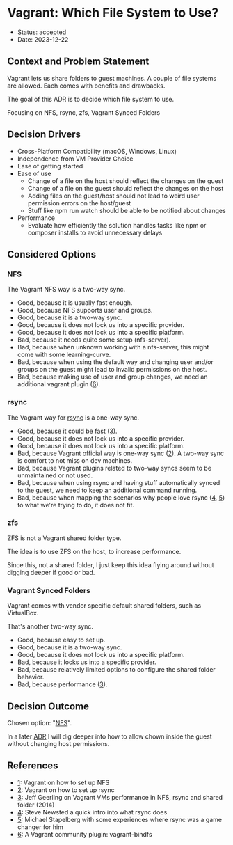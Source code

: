# Vagrant: Which File System to Use?

* Status: accepted
* Date: 2023-12-22

## Context and Problem Statement

Vagrant lets us share folders to guest machines. A couple of file systems are allowed. Each
comes with benefits and drawbacks.

The goal of this ADR is to decide which file system to use.

Focusing on NFS, rsync, zfs, Vagrant Synced Folders

## Decision Drivers

* Cross-Platform Compatibility (macOS, Windows, Linux)
* Independence from VM Provider Choice
* Ease of getting started
* Ease of use
    * Change of a file on the host should reflect the changes on the guest
    * Change of a file on the guest should reflect the changes on the host
    * Adding files on the guest/host should not lead to weird user permission errors on the
      host/guest
    * Stuff like npm run watch should be able to be notified about changes
* Performance
    * Evaluate how efficiently the solution handles tasks like npm or composer installs to avoid
      unnecessary delays

## Considered Options

### NFS

The Vagrant NFS way is a two-way sync.

* Good, because it is usually fast enough.
* Good, because NFS supports user and groups.
* Good, because it is a two-way sync.
* Good, because it does not lock us into a specific provider.
* Good, because it does not lock us into a specific platform.
* Bad, because it needs quite some setup (nfs-server).
* Bad, because when unknown working with a nfs-server, this might come with some learning-curve.
* Bad, because when using the default way and changing user and/or groups on the guest might lead to
  invalid permissions on the host.
* Bad, because making use of user and group changes, we need an additional vagrant
  plugin ([6][6]).

### rsync

The Vagrant way for [rsync][2] is a one-way sync.

* Good, because it could be fast ([3][3]).
* Good, because it does not lock us into a specific provider.
* Good, because it does not lock us into a specific platform.
* Bad, because Vagrant official way is one-way sync ([2][2]). A two-way sync is comfort to not miss
  on dev machines.
* Bad, because Vagrant plugins related to two-way syncs seem to be unmaintained or not used.
* Bad, because when using rsync and having stuff automatically synced to the guest, we need to keep
  an additional command running.
* Bad, because when mapping the scenarios why people love rsync ([4][4], [5][5]) to what we're
  trying to do, it does not fit.

### zfs

ZFS is not a Vagrant shared folder type.

The idea is to use ZFS on the host, to increase performance.

Since this, not a shared folder, I just keep this idea flying around without digging deeper if good
or bad.

### Vagrant Synced Folders

Vagrant comes with vendor specific default shared folders, such as VirtualBox.

That's another two-way sync.

* Good, because easy to set up.
* Good, because it is a two-way sync.
* Good, because it does not lock us into a specific platform.
* Bad, because it locks us into a specific provider.
* Bad, because relatively limited options to configure the shared folder behavior.
* Bad, because performance ([3][3]).

## Decision Outcome

Chosen option: "[NFS](#nfs)".

In a later [ADR](TBD_2023_12_23_vagrant_nfs_how_to_allow_chowning.md) I will dig deeper into how to allow chown inside the guest without changing host permissions.

## References

* [1][1]: Vagrant on how to set up NFS
* [2][2]: Vagrant on how to set up rsync
* [3][3]: Jeff Geerling on Vagrant VMs performance in NFS, rsync and shared folder (2014)
* [4][4]: Steve Newsted a quick intro into what rsync does
* [5][5]: Michael Stapelberg with some experiences where rsync was a game changer for him
* [6][6]: A Vagrant community plugin: vagrant-bindfs

[1]: https://developer.hashicorp.com/vagrant/docs/synced-folders/nfs

[2]: https://developer.hashicorp.com/vagrant/docs/synced-folders/rsync

[3]: https://www.jeffgeerling.com/blogs/jeff-geerling/nfs-rsync-and-shared-folder

[4]: https://www.redhat.com/sysadmin/sync-rsync

[5]: https://michael.stapelberg.ch/posts/2022-06-18-rsync-article-1-scenarios/

[6]: https://github.com/gael-ian/vagrant-bindfs

